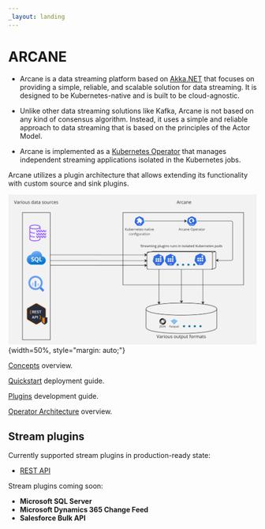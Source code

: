 ```yaml
---
_layout: landing
---
```


# **ARCANE**

- Arcane is a data streaming platform based on [Akka.NET](https://getakka.net/) that focuses on providing a simple, reliable,
  and scalable solution for data streaming. It is designed to be Kubernetes-native and is built to be cloud-agnostic.

- Unlike other data streaming solutions like Kafka, Arcane is not based on any kind of consensus algorithm.
  Instead, it uses a simple and reliable approach to data streaming that is based on the principles of the Actor Model.

- Arcane is implemented as a [Kubernetes Operator](https://kubernetes.io/docs/concepts/extend-kubernetes/operator/) that manages independent streaming applications isolated in the
  Kubernetes jobs.

Arcane utilizes a plugin architecture that allows extending its functionality with
custom source and sink plugins.

![Arcane overview](images/overview.jpg) {width=50%, style="margin: auto;"}

[Concepts](concepts.md) overview.

[Quickstart](quickstart.md) deployment guide.

[Plugins](plugins.md) development guide.

[Operator Architecture](architecture.md) overview.

## Stream plugins

Currently supported stream plugins in production-ready state:

- [REST API](rest_api/overview.md)

Stream plugins coming soon:

- **Microsoft SQL Server**
- **Microsoft Dynamics 365 Change Feed**
- **Salesforce Bulk API**

